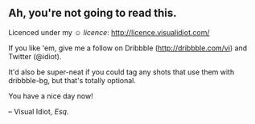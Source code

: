 ## Ah, you're not going to read this.
Licenced under my _☺ licence_: http://licence.visualidiot.com/

If you like 'em, give me a follow on Dribbble (http://dribbble.com/vi) and Twitter (@idiot).

It'd also be super-neat if you could tag any shots that use them with dribbble-bg, but that's totally optional.

You have a nice day now!

– Visual Idiot, _Esq._